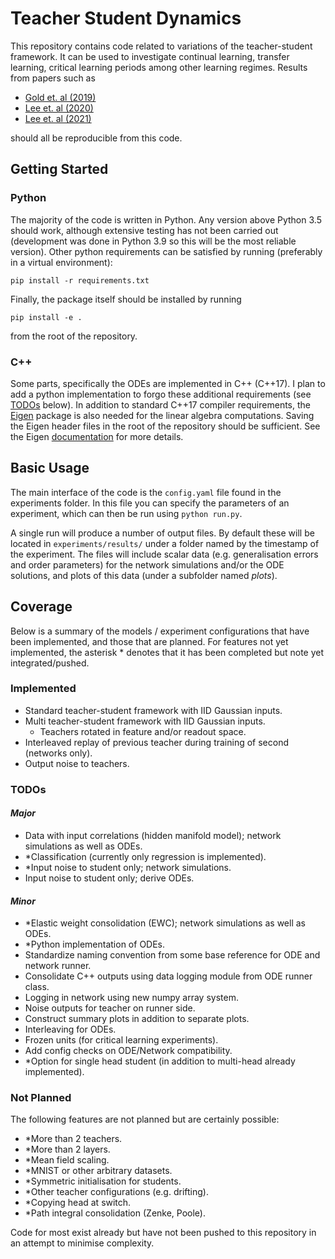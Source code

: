 # Teacher Student Dynamics

This repository contains code related to variations of the teacher-student framework. It can be used to investigate continual learning, transfer learning, critical learning periods among other learning regimes. Results from papers such as

- [Gold et. al (2019)](https://proceedings.neurips.cc/paper/2019/hash/cab070d53bd0d200746fb852a922064a-Abstract.html)
- [Lee et. al (2020)](https://proceedings.mlr.press/v139/lee21e.html?ref=https://githubhelp.com)
- [Lee et. al (2021)](https://arxiv.org/abs/2205.09029)

should all be reproducible from this code.

## Getting Started

### Python
The majority of the code is written in Python. Any version above Python 3.5 should work, although extensive testing has not been carried out (development was done in Python 3.9 so this will be the most reliable version). Other python requirements can be satisfied by running (preferably in a virtual environment):

```pip install -r requirements.txt```

Finally, the package itself should be installed by running 

```pip install -e .```

from the root of the repository.

### C++
Some parts, specifically the ODEs are implemented in C++ (C++17). I plan to add a python implementation to forgo these additional requirements (see [TODOs](#todos) below). In addition to standard C++17 compiler requirements, the [Eigen](https://eigen.tuxfamily.org/index.php?title=Main_Page) package is also needed for the linear algebra computations. Saving the Eigen header files in the root of the repository should be sufficient. See the Eigen [documentation](https://eigen.tuxfamily.org/dox/GettingStarted.html) for more details.

## Basic Usage

The main interface of the code is the ```config.yaml``` file found in the experiments folder. In this file you can specify the parameters of an experiment, which can then be run using ```python run.py```.

A single run will produce a number of output files. By default these will be located in ```experiments/results/``` under a folder named by the timestamp of the experiment. The files will include scalar data (e.g. generalisation errors and order parameters) for the network simulations and/or the ODE solutions, and plots of this data (under a subfolder named _plots_).

## Coverage

Below is a summary of the models / experiment configurations that have been implemented, and those that are planned. For features not yet implemented, the asterisk * denotes that it has been completed but note yet integrated/pushed.

### Implemented

- Standard teacher-student framework with IID Gaussian inputs.
- Multi teacher-student framework with IID Gaussian inputs.
    - Teachers rotated in feature and/or readout space.
- Interleaved replay of previous teacher during training of second (networks only).
- Output noise to teachers.
### TODOs

#### _Major_

- Data with input correlations (hidden manifold model); network simulations as well as ODEs.
- *Classification (currently only regression is implemented).
- *Input noise to student only; network simulations.
- Input noise to student only; derive ODEs.
#### _Minor_

- *Elastic weight consolidation (EWC); network simulations as well as ODEs.
- *Python implementation of ODEs.
- Standardize naming convention from some base reference for ODE and network runner.
- Consolidate C++ outputs using data logging module from ODE runner class.
- Logging in network using new numpy array system.
- Noise outputs for teacher on runner side.
- Construct summary plots in addition to separate plots.
- Interleaving for ODEs.
- Frozen units (for critical learning experiments).
- Add config checks on ODE/Network compatibility.
- *Option for single head student (in addition to multi-head already implemented).

### Not Planned

The following features are not planned but are certainly possible:

- *More than 2 teachers.
- *More than 2 layers.
- *Mean field scaling.
- *MNIST or other arbitrary datasets.
- *Symmetric initialisation for students.
- *Other teacher configurations (e.g. drifting).
- *Copying head at switch.
- *Path integral consolidation (Zenke, Poole).

 Code for most exist already but have not been pushed to this repository in an attempt to minimise complexity. 
